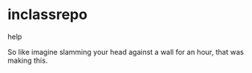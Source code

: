 # inclassrepo
help

So like imagine slamming your head against a wall for an hour, that was making this.
